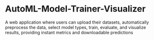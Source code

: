 # AutoML-Model-Trainer-Visualizer
 A web application where users can upload their datasets, automatically preprocess the data, select model  types, train, evaluate, and visualize results, providing instant metrics and downloadable predictions
